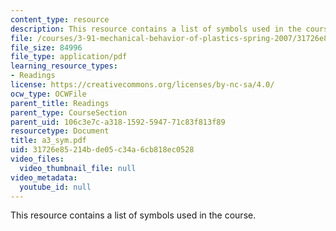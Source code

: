```yaml
---
content_type: resource
description: This resource contains a list of symbols used in the course.
file: /courses/3-91-mechanical-behavior-of-plastics-spring-2007/31726e85214bde05c34a6cb818ec0528_a3_sym.pdf
file_size: 84996
file_type: application/pdf
learning_resource_types:
- Readings
license: https://creativecommons.org/licenses/by-nc-sa/4.0/
ocw_type: OCWFile
parent_title: Readings
parent_type: CourseSection
parent_uid: 106c3e7c-a318-1592-5947-71c83f813f89
resourcetype: Document
title: a3_sym.pdf
uid: 31726e85-214b-de05-c34a-6cb818ec0528
video_files:
  video_thumbnail_file: null
video_metadata:
  youtube_id: null
---
```

This resource contains a list of symbols used in the course.